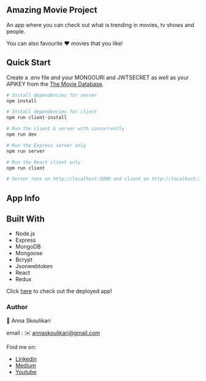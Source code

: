 ## Amazing Movie Project

An app where you can check out what is trending in movies, tv shows and people.

You can also favourite :heart: movies that you like!

## Quick Start

Create a .env file and your MONGOURI and JWTSECRET as well as your APIKEY from the [The Movie Database](https://www.themoviedb.org/).

```bash
# Install dependencies for server
npm install

# Install dependencies for client
npm run client-install

# Run the client & server with concurrently
npm run dev

# Run the Express server only
npm run server

# Run the React client only
npm run client

# Server runs on http://localhost:5000 and client on http://localhost:3000
```

## App Info

## Built With

- Node.js
- Express
- MongoDB
- Mongoose
- Bcrypt
- Jsonwebtoken
- React
- Redux

Click [here](https://mighty-island-69251.herokuapp.com/) to check out the deployed app!

### Author

:raising_hand: Anna Skoulikari

email : :envelope: annaskoulikari@gmail.com

Find me on:

- [Linkedin](https://www.linkedin.com/in/annaskoulikari/ "Linkedin")
- [Medium](https://medium.com/anna-skoulikari "Medium")
- [Youtube](https://www.youtube.com/channel/UCa6kP6qEgN6VL1lraEiybmw "Youtube")
